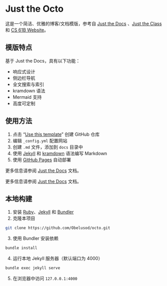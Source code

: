 # Just the Octo

这是一个简洁、优雅的博客/文档模版，参考自 [Just the Docs](https://github.com/just-the-docs/just-the-docs) 、[Just the Class](https://github.com/kevinlin1/just-the-class) 和 [CS 61B Website](https://github.com/Berkeley-CS61B/skeleton-sp24)。

## 模版特点

基于 Just the Docs，具有以下功能：

- 响应式设计
- 侧边栏导航
- 全文搜索与索引
- kramdown 语法
- Mermaid 支持
- 高度可定制

## 使用方法

1. 点击 “[Use this template](https://github.com/Obelusod/octo/generate)” 创建 GitHub 仓库
2. 编辑 `_config.yml` 配置网站
3. 创建 `.md` 文件，添加到 `docs` 目录中
4. 使用 [Jekyll](https://jekyllrb.com/) 和 [kramdown](https://kramdown.gettalong.org) 语法编写 Markdown
5. 使用 [GitHub Pages](https://pages.github.com) 自动部署

更多信息请参阅 [Just the Docs](https://just-the-docs.com) 文档。

更多信息请参阅 [Just the Docs](https://just-the-docs.com) 文档。

## 本地构建

1. 安装 [Ruby](https://www.ruby-lang.org)、[Jekyll](https://jekyllrb.com) 和 [Bundler](https://bundler.io)
2. 克隆本项目
```bash
git clone https://github.com/Obelusod/octo.git
```
3. 使用 Bundler 安装依赖
```bash
bundle install
```
4. 运行本地 Jekyll 服务器（默认端口为 4000）
```bash
bundle exec jekyll serve
```
5. 在浏览器中访问 `127.0.0.1:4000`
